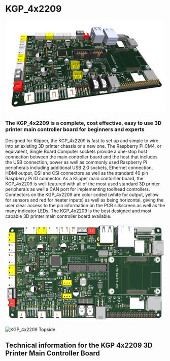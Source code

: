 # KGP_4x2209
![KGP_4x2209 Topside](https://github.com/3dApothecary-xyz/KGP_4x2209/blob/main/Images/KGP_4x2209-Rev_7-Elevation.png)

### The KGP_4x2209 is a complete, cost effective, easy to use 3D printer main controller board for beginners and experts

Designed for Klipper, the KGP_4x2209 is fast to set up and simple to wire into an existing 3D printer chassis or a new one.  The Raspberry Pi CM4, or equivalent, Single Board Computer sockets provide a one-stop host connection between the main controller board and the host that includes the USB connection, power as well as commonly used Raspberry Pi peripherals including additional USB 2.0 sockets, Ethernet connection, HDMI output, DSI and CSI connectors as well as the standard 40 pin Raspberry Pi IO connector.  As a Klipper main contorller board, the KGP_4x2209 is well featured with all of the most used standard 3D printer peripherals as well a CAN port for implementing toolhead controllers.  Connectors on the KGP_4x2209 are color coded (white for output, yellow for sensors and red for heater inputs) as well as being horizontal, giving the user clear access to the pin information on the PCB silkscreen as well as the many indicator LEDs.  The KGP_4x2209 is the best designed and most capable 3D printer main controller board available.  

![KGP_4x2209 Topside](https://github.com/3dApothecary-xyz/KGP_4x2209/blob/main/Images/KGP_4x2209-Rev_7-Topside.png)

![KGP_4x2209 Topside](https://github.com/3dApothecary-xyz/KGP_4x2209/blob/main/Images/KGP_4x2209-Rev_7-Bottomside.png)

## Technical information for the KGP 4x2209 3D Printer Main Controller Board
